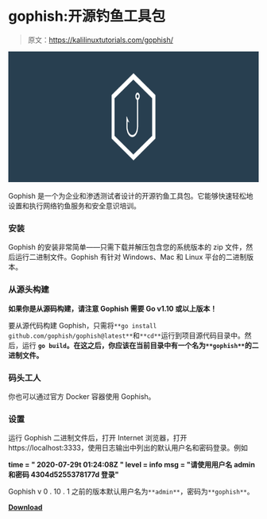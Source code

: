 # gophish:开源钓鱼工具包

> 原文：<https://kalilinuxtutorials.com/gophish/>

[![](img/ecea864e2154218183c31bb05135e5d0.png)](https://blogger.googleusercontent.com/img/b/R29vZ2xl/AVvXsEhuFsf2GslLtvNzepjO3IHwxX17RbcnEZcSs2Erb2YhAtjYVm1daRQcofm8npETp5BAiRReelhRD681-mG06aYJo9-w1L0MbvOnIuHiuB-rebkHBSb_VW7OIAbusAjObyAJs8atyJtbUNpTeIl3xUluDCdjrh_Dp5Ul5nJETl2uD502d2uHtd-34FbD/s728/logo%20(1).png)

Gophish 是一个为企业和渗透测试者设计的开源钓鱼工具包。它能够快速轻松地设置和执行网络钓鱼服务和安全意识培训。

### 安装

Gophish 的安装非常简单——只需下载并解压包含您的系统版本的 zip 文件，然后运行二进制文件。Gophish 有针对 Windows、Mac 和 Linux 平台的二进制版本。

### 从源头构建

**如果你是从源码构建，请注意 Gophish 需要 Go v1.10 或以上版本！**

要从源代码构建 Gophish，只需将`**go install github.com/gophish/gophish@latest**`和`**cd**`运行到项目源代码目录中。然后，运行 **`go build`。在这之后，你应该在当前目录中有一个名为`**gophish**`的二进制文件。**

### 码头工人

你也可以通过官方 Docker 容器使用 Gophish。

### 设置

运行 Gophish 二进制文件后，打开 Internet 浏览器，打开 https://localhost:3333，使用日志输出中列出的默认用户名和密码登录。例如

**time = " 2020-07-29t 01:24:08Z " level = info msg = "请使用用户名 admin 和密码 4304d5255378177d 登录"**

Gophish v 0 . 10 . 1 之前的版本默认用户名为`**admin**`，密码为`**gophish**`。

[**Download**](https://github.com/gophish/gophish)